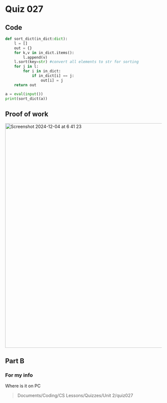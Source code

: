 # Quiz 027

## Code
```.py
def sort_dict(in_dict:dict):
    l = []
    out = {}
    for k,v in in_dict.items():
        l.append(v)
    l.sort(key=str) #convert all elements to str for sorting
    for j in l:
        for i in in_dict:
            if in_dict[i] == j:
                out[i] = j
    return out

a = eval(input())
print(sort_dict(a))

```

## Proof of work
<img width="724" alt="Screenshot 2024-12-04 at 6 41 23" src="https://github.com/user-attachments/assets/e230ea06-91ae-4c24-94e6-9b78f08428dc">

## Part B

### For my info
Where is it on PC
>Documents/Coding/CS Lessons/Quizzes/Unit 2/quiz027

